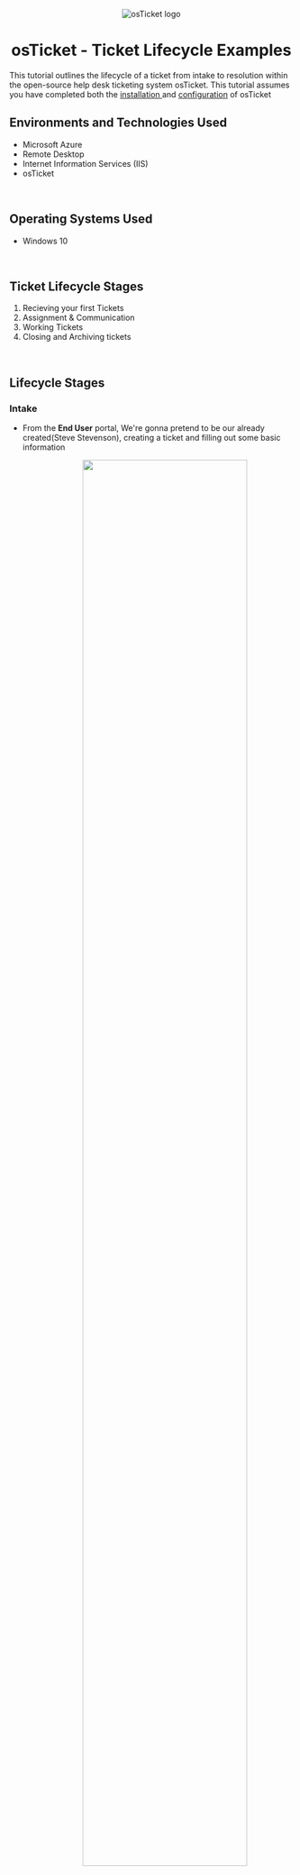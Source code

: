 <p align="center">
<img src="https://i.imgur.com/Clzj7Xs.png" alt="osTicket logo"/>
</p>

<h1 align="center">osTicket - Ticket Lifecycle Examples</h1>
This tutorial outlines the lifecycle of a ticket from intake to resolution within the open-source help desk ticketing system osTicket. This tutorial assumes you have completed both the <a href= "https://github.com/joshuafinchCC/osticket-prereqs"> installation </a> and <a href = "https://github.com/joshuafinchCC/osticket-installation">configuration</a> of osTicket

</br>

<h2>Environments and Technologies Used</h2>
<ul>
  <li>Microsoft Azure</li>
  <li>Remote Desktop</li>
  <li>Internet Information Services (IIS)</li>
  <li>osTicket</li>
</ul>

</br>
<h2>Operating Systems Used </h2>
<ul>
  <li>Windows 10</li>
</ul>
</br>
<h2>Ticket Lifecycle Stages</h2>
<ol>
  <li>Recieving your first Tickets</li>
  <li>Assignment & Communication</li>
  <li>Working Tickets</li>
  <li>Closing and Archiving tickets</li>
</ol>

</br>

<h2>Lifecycle Stages</h2>
<h3>Intake</h3>

<p>
  <ul>
    <li>From the <b>End User</b> portal, We're gonna pretend to be our already created(Steve Stevenson), creating a ticket and filling out some basic information</li>
    <ul>

 <p align="center">
        <img src="https://github.com/joshuafinchCC/osticket-examples/assets/155266044/a6b218f9-1b47-4333-a00c-ad9ba606ab15" height="80%" width="80%">
        </p>
       </ul>
    <li>After filling out the  subject and details of the ticket, we simple select <b>Create Ticket</b> </li>
    <li>The ticket is then sent to <b>Agent</b> Determination (which we've set as System Administrator is able to see all incoming tickets in the configuration tutorial) who views it from the <a href = "http://localhost/osTicket/scp/login.php">local help desk login</a></li>
    <ul>
      <li><b>Note</b>: Priorities have not been set for other incoming tickets. SLA plans need to be set for these tickets hence why they are all under the priority state of "Normal"</li>
       </ul>
 <p align="center">
  <img src="https://github.com/joshuafinchCC/osticket-examples/assets/155266044/dbe0cbab-4cae-49ae-b625-224ddbea7808" height="80%" width="80%">
   </p>

<h3>Assignment & Communication</h3>

<p>
  <ul>
    <li>Now lets observe this banking system ticket since it definately seems business critical. Here we can set the priority, assign the ticket, and even message the user directly with updates at the bottom of the ticket page</li>
 </ul>

<p align="center">
  <img src="https://github.com/joshuafinchCC/osticket-examples/assets/155266044/b3c233d3-6d4a-485c-84a0-b6c970db625a" height="80%" width="80%">
   </p>
     
<li>As Agent Determination makes changes to the priority and department of the ticket, osTicket tracks all the updates and notes made.</li>
   <p align="center">
  <img src="https://github.com/joshuafinchCC/osticket-examples/assets/155266044/0f1a3e08-c286-4a49-a3ff-b44809bc8559" height="80%" width="80%">
   </p>
    
  <li>The Agent can message the End User through the Ticket Thread to update the User on the ticket as well as set the status of the ticket (which is left as <b>Open</b> since we need to work it out)</li>
  
<p align="center">
  <img src="https://github.com/joshuafinchCC/osticket-examples/assets/155266044/81670b00-d732-4b43-9588-7b7768abf348" height="80%" width="80%">
   </p>

<br />

<h3>Working the Issue and Resolution</h3>

<p>
  <ul>
    <li>Following from our Assignment of Departments and Communication with the End User, the issue in our hypothetical Critical Banking Outage ticket has been resolved thanks to System Engineering. The Agent should now communicate the issue with the End User using the Ticket Thread and set the status of the ticket from Open to <b>Resolved</b>. Upon posting the Reply, the ticket is <b>Closed</b>.</li>
    <ul>
      <li><img src="https://github.com/ColtonTrauCC/ticket-lifecycle/assets/147654000/fa08856b-4eb5-430b-ac76-ca606e494229" height="80%" width="80%" alt="Disk Sanitization Steps"/></li>
    </ul>
    <li>Closed tickets can be found under the Closed section in our Tickets tab, where information and status of the tickets are archived. It is good practice for Agents to study Closed tickets to improve their experience in working with them</li>
    <ul>
      <li><img src="https://github.com/ColtonTrauCC/ticket-lifecycle/assets/147654000/2e3b4963-5ca7-4d82-a004-17d2c166c8a0" height="80%" width="80%" alt="Disk Sanitization Steps"/></li>
    </ul>
  </ul>
</p>

<br />

